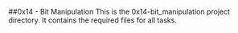##0x14 - Bit Manipulation
This is the 0x14-bit_manipulation project directory. It contains the required files for all tasks.

